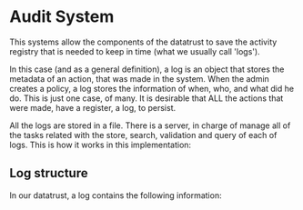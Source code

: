 # Audit System

This systems allow the components of the datatrust to save the activity registry that is needed to keep in time (what we usually call 'logs').

In this case (and as a general definition), a log is an object that stores the metadata of an action, that was made in the system. When the admin creates a policy, a log stores the information of when, who, and what did he do. This is just one case, of many. It is desirable that ALL the actions that were made, have a register, a log, to persist.

All the logs are stored in a file. There is a server, in charge of manage all of the tasks related with the store, search, validation and query of each of logs. This is how it works in this implementation:

## Log structure

In our datatrust, a log contains the following information:

    